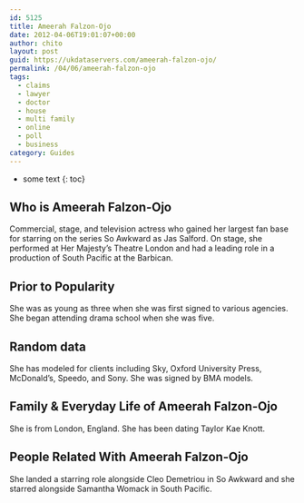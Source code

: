```yaml
---
id: 5125
title: Ameerah Falzon-Ojo
date: 2012-04-06T19:01:07+00:00
author: chito
layout: post
guid: https://ukdataservers.com/ameerah-falzon-ojo/
permalink: /04/06/ameerah-falzon-ojo
tags:
  - claims
  - lawyer
  - doctor
  - house
  - multi family
  - online
  - poll
  - business
category: Guides
---
```


* some text
{: toc}
          
          
## Who is  Ameerah Falzon-Ojo
                  
                  
                  
Commercial, stage, and television actress who gained her largest fan base for starring on the series So Awkward as Jas Salford. On stage, she performed at Her Majesty&#8217;s Theatre London and had a leading role in a production of South Pacific at the Barbican.
                  
                
                
                
## Prior to Popularity 
                  
                  
                  
She was as young as three when she was first signed to various agencies. She began attending drama school when she was five.
                  
                
                
                
## Random data 
                  
                  
                  
She has modeled for clients including Sky, Oxford University Press, McDonald&#8217;s, Speedo, and Sony. She was signed by BMA models.
                  
                
                
                
## Family & Everyday Life of Ameerah Falzon-Ojo
                  
                  
                  
She is from London, England. She has been dating Taylor Kae Knott.
                  
                
                
                
## People Related With  Ameerah Falzon-Ojo
                  
                  
                  
She landed a starring role alongside Cleo Demetriou in So Awkward and she starred alongside Samantha Womack in South Pacific.
                  
                
              
            
          
          
          
    
    
  
